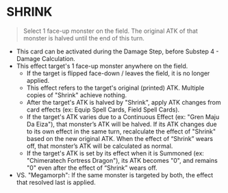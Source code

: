# SHRINK

> Select 1 face-up monster on the field. The original ATK of that monster is halved until the end of this turn.

*   This card can be activated during the Damage Step, before Substep 4 - Damage Calculation.
*   This effect target's 1 face-up monster anywhere on the field.
    *   If the target is flipped face-down / leaves the field, it is no longer applied.
    *   This effect refers to the target's original (printed) ATK. Multiple copies of "Shrink" achieve nothing.
    *   After the target's ATK is halved by "Shrink", apply ATK changes from card effects (ex: Equip Spell Cards, Field Spell Cards).
    *   If the target's ATK varies due to a Continuous Effect (ex: "Gren Maju Da Eiza"), that monster’s ATK will be halved. If its ATK changes due to its own effect in the same turn, recalculate the effect of "Shrink" based on the new original ATK. When the effect of “Shrink” wears off, that monster’s ATK will be calculated as normal.
    *   If the target's ATK is set by its effect when it is Summoned (ex: "Chimeratech Fortress Dragon"), its ATK becomes "0", and remains "0" even after the effect of “Shrink” wears off.
*   VS. "Megamorph": If the same monster is targeted by both, the effect that resolved last is applied.
